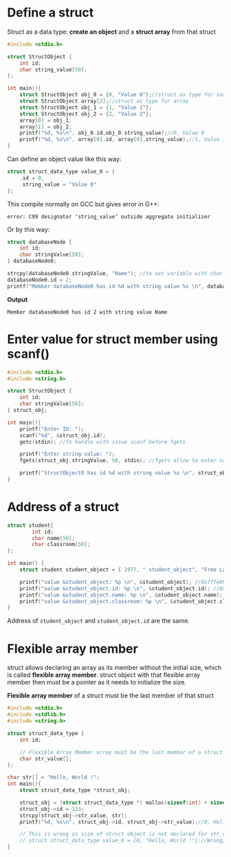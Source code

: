 # Define a struct

Struct as a data type: **create an object** and a **struct array** from that struct

```c
#include <stdio.h>

struct StructObject {
	int id;
	char string_value[50];
};

int main(){
    struct StructObject obj_0 = {0, "Value 0"};//struct as type for varaible
	struct StructObject array[2];//struct as type for array
	struct StructObject obj_1 = {1, "Value 1"};
	struct StructObject obj_2 = {2, "Value 2"};
	array[0] = obj_1;
	array[1] = obj_2;
    printf("%d, %s\n", obj_0.id,obj_0.string_value);//0, Value 0
	printf("%d, %s\n", array[0].id, array[0].string_value);//1, Value 1
}
```

Can define an object value like this way:
```c
struct struct_data_type value_0 = {
	.id = 0,
	.string_value = "Value 0"
};
```
This compile normally on GCC but gives error in G++:

```
error: C99 designator ‘string_value’ outside aggregate initializer
```
Or by this way:

```c
struct databaseNode {
	int id;
	char stringValue[50];
} databaseNode0;

strcpy(databaseNode0.stringValue, "Name"); //to set variable with char in struct
databaseNode0.id = 2;
printf("Member databaseNode0 has id %d with string value %s \n", databaseNode0.id, databaseNode0.stringValue);
```
**Output**
```
Member databaseNode0 has id 2 with string value Name 
```
# Enter value for struct member using scanf()

```cpp
#include <stdio.h>
#include <string.h>

struct StructObject {
	int id;
	char stringValue[50];
} struct_obj;

int main(){
	printf("Enter ID: ");
	scanf("%d", &struct_obj.id);
	getc(stdin); //To handle with issue scanf before fgets

	printf("Enter string value: ");
	fgets(struct_obj.stringValue, 50, stdin); //fgets allow to enter value with space

	printf("StructObject0 has id %d with string value %s \n", struct_obj.id, struct_obj.stringValue);
}		
```
# Address of a struct
```c
struct student{
		int id;
		char name[50];
		char classroom[50];
};

int main() {
	struct student student_object = { 1977, " student_object", "Free Lancer" };

	printf("value &student_object: %p \n", &student_object); //0x7ffe09debe80
	printf("value &student_object.id: %p \n", &student_object.id); //0x7ffe09debe80
	printf("value &student_object.name: %p \n", &student_object.name); //0x7ffe09debe84
	printf("value &student_object.classroom: %p \n", &student_object.classroom); //0x7ffe09debeb6
}
```

Address of ``student_object`` and ``student_object.id`` are the same.
# Flexible array member
struct allows declaring an array as its member without the initial size, which is called **flexible array member**. struct object with that flexible array member then must be a pointer as it needs to initialize the size. 

**Flexible array member** of a struct must be the last member of that struct
```c
#include <stdio.h>
#include <stdlib.h>
#include <string.h>

struct struct_data_type {
	int id;

    // Flexible Array Member array must be the last member of a struct
	char str_value[];
};

char str[] = "Hello, World !";
int main(){
    struct struct_data_type *struct_obj;

    struct_obj = (struct struct_data_type *) malloc(sizeof(int) + sizeof(char[strlen(str)]));
    struct_obj->id = 123;
    strcpy(struct_obj->str_value, str);
    printf("%d, %s\n", struct_obj->id, struct_obj->str_value);//0, Hello, World !

    // This is wrong as size of struct object is not declared for str_value
    // struct struct_data_type value_0 = {0, "Hello, World !"};//Wrong, compilation error
}
```
